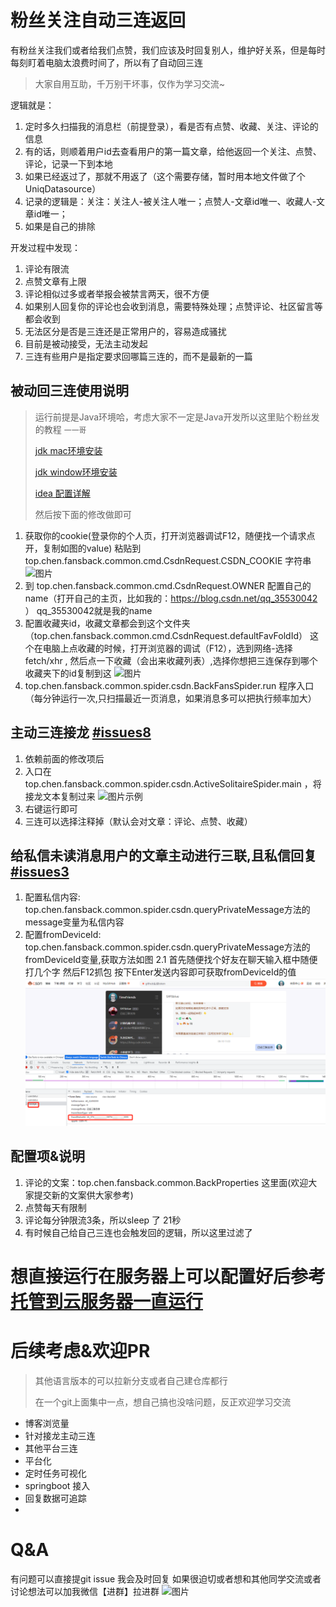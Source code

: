 
# 粉丝关注自动三连返回
有粉丝关注我们或者给我们点赞，我们应该及时回复别人，维护好关系，但是每时每刻盯着电脑太浪费时间了，所以有了自动回三连

> 大家自用互助，千万别干坏事，仅作为学习交流~

逻辑就是：
1. 定时多久扫描我的消息栏（前提登录），看是否有点赞、收藏、关注、评论的信息
2. 有的话，则顺着用户id去查看用户的第一篇文章，给他返回一个关注、点赞、评论，记录一下到本地
3. 如果已经返过了，那就不用返了（这个需要存储，暂时用本地文件做了个UniqDatasource）
4. 记录的逻辑是：关注：关注人-被关注人唯一；点赞人-文章id唯一、收藏人-文章id唯一；
5. 如果是自己的排除

开发过程中发现：
1. 评论有限流
2. 点赞文章有上限
3. 评论相似过多或者举报会被禁言两天，很不方便
4. 如果别人回复你的评论也会收到消息，需要特殊处理；点赞评论、社区留言等都会收到
5. 无法区分是否是三连还是正常用户的，容易造成骚扰
6. 目前是被动接受，无法主动发起
7. 三连有些用户是指定要求回哪篇三连的，而不是最新的一篇



## 被动回三连使用说明
> 
> 运行前提是Java环境哈，考虑大家不一定是Java开发所以这里贴个粉丝发的教程 `一一哥`
> 
> [jdk mac环境安装](http://t.csdn.cn/bhzhs)
> 
> [jdk window环境安装](http://t.csdn.cn/yT8RU)
> 
> [idea 配置详解](http://t.csdn.cn/5b6AL)
> 
> 然后按下面的修改做即可
> 

1. 获取你的cookie(登录你的个人页，打开浏览器调试F12，随便找一个请求点开，复制如图的value) 粘贴到 top.chen.fansback.common.cmd.CsdnRequest.CSDN_COOKIE 字符串
   ![图片](image/catch_20220722215206.png)
2. 到 top.chen.fansback.common.cmd.CsdnRequest.OWNER 配置自己的name（打开自己的主页，比如我的：https://blog.csdn.net/qq_35530042 ） qq_35530042就是我的name
3. 配置收藏夹id，收藏文章都会到这个文件夹（top.chen.fansback.common.cmd.CsdnRequest.defaultFavFoldId）
   这个在电脑上点收藏的时候，打开浏览器的调试（F12），选到网络-选择fetch/xhr , 然后点一下收藏（会出来收藏列表）,选择你想把三连保存到哪个收藏夹下的id复制到这
   ![图片](image/catch_20220722200906.png)
4. top.chen.fansback.common.spider.csdn.BackFansSpider.run 程序入口（每分钟运行一次,只扫描最近一页消息，如果消息多可以把执行频率加大）

## 主动三连接龙 [#issues8](https://github.com/freshgeek/auto-back-fanatical-fans/issues/8)
1. 依赖前面的修改项后
2. 入口在top.chen.fansback.common.spider.csdn.ActiveSolitaireSpider.main ，将接龙文本复制过来
   ![图片示例](image/catch_solitaire_001.png)
3. 右键运行即可
4. 三连可以选择注释掉（默认会对文章：评论、点赞、收藏）

## 给私信未读消息用户的文章主动进行三联,且私信回复  [#issues3](https://github.com/freshgeek/auto-back-fanatical-fans/issues/3)
1. 配置私信内容: top.chen.fansback.common.spider.csdn.queryPrivateMessage方法的message变量为私信内容
2. 配置fromDeviceId: top.chen.fansback.common.spider.csdn.queryPrivateMessage方法的fromDeviceId变量,获取方法如图
   2.1 首先随便找个好友在聊天输入框中随便打几个字 然后F12抓包 按下Enter发送内容即可获取fromDeviceId的值
 ![图片示例](image/1660102478395.png)

## 配置项&说明
1. 评论的文案：top.chen.fansback.common.BackProperties 这里面(欢迎大家提交新的文案供大家参考)
2. 点赞每天有限制
3. 评论每分钟限流3条，所以sleep 了 21秒
4. 有时候自己给自己三连也会触发回的逻辑，所以这里过滤了

# 想直接运行在服务器上可以配置好后参考[托管到云服务器一直运行](cloud.md)

# 后续考虑&欢迎PR

> 其他语言版本的可以拉新分支或者自己建仓库都行
> 
> 在一个git上面集中一点，想自己搞也没啥问题，反正欢迎学习交流
> 

- 博客浏览量
- 针对接龙主动三连
- 其他平台三连
- 平台化
- 定时任务可视化
- springboot 接入
- 回复数据可追踪
- 

# Q&A

有问题可以直接提git issue 我会及时回复
如果很迫切或者想和其他同学交流或者讨论想法可以加我微信【进群】拉进群
![图片](image/catch_20220722233237.png)

